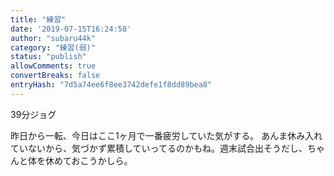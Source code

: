 ```yaml
---
title: "練習"
date: '2019-07-15T16:24:58'
author: "subaru44k"
category: "練習(弱)"
status: "publish"
allowComments: true
convertBreaks: false
entryHash: "7d5a74ee6f8ee3742defe1f8dd89bea8"
---
```

39分ジョグ

昨日から一転、今日はここ1ヶ月で一番疲労していた気がする。
あんま休み入れていないから、気づかず累積していってるのかもね。週末試合出そうだし、ちゃんと体を休めておこうかしら。
